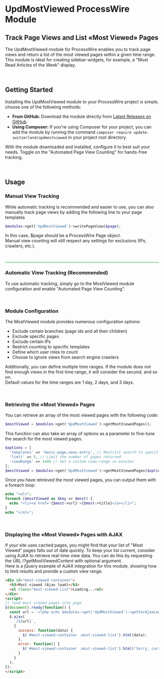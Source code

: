 # UpdMostViewed ProcessWire Module
## Track Page Views and List «Most Viewed» Pages
The UpdMostViewed module for ProcessWire enables you to track page views and return a list of the most viewed pages within a given time range.<br>
This module is ideal for creating sidebar-widgets, for example, a "Most Read Articles of the Week" display.

<br>

## Getting Started
Installing the UpdMostViewed module to your ProcessWire project is simple, choose one of the following methods:

- **From GitHub:** Download the module directly from [Latest Releases on GitHub](https://github.com/update-switzerland/UpdMostViewed/releases/latest).
- **Using Composer:** If you're using Composer for your project, you can add the module by running the command `composer require update-switzerland/updmostviewed` in your project root directory.

With the module downloaded and installed, configure it to best suit your needs. Toggle on the "Automated Page View Counting" for hands-free tracking.

<br>

## Usage
### Manual View Tracking
While automatic tracking is recommended and easier to use, you can also manually track page views by adding the following line to your page templates
```php
$modules->get('UpdMostViewed')->writePageView($page);
```
In this case, $page should be a ProcessWire Page object.<br>
Manual view counting will still respect any settings for exclusions (IPs, crawlers, etc.).

<br>
<hr style="background:#090;" />

### Automatic View Tracking (Recommended)
To use automatic tracking, simply go to the MostViewed module configuration and enable "Automated Page View Counting".

<br>

### Module Configuration
The MostViewed module provides numerous configuration options:
 - Exclude certain branches (page ids and all their children)
 - Exclude specific pages
 - Exclude certain IPs
 - Restrict counting to specific templates
 - Define which user roles to count
 - Choose to ignore views from search engine crawlers

Additionally, you can define multiple time ranges. If the module does not find enough views in the first time range, it will consider the second, and so on.<br>
Default values for the time ranges are 1 day, 2 days, and 3 days.

<br>

### Retrieving the «Most Viewed» Pages
You can retrieve an array of the most viewed pages with the following code:
```php
$mostViewed = $modules->get('UpdMostViewed')->getMostViewedPages();
```

This function can also take an array of options as a parameter to fine-tune the search for the most viewed pages.

```php
$options = [
  'templates' => 'basic-page,news-entry', // Restrict search to specific templates (comma separated)
  'limit' => 5, // Limit the number of pages returned
  'viewRange' => 1440 // Set a custom view-range in minutes
];
$mostViewed = $modules->get('UpdMostViewed')->getMostViewedPages($options);
```

Once you have retrieved the most viewed pages, you can output them with a foreach loop:
```php
echo "<ol>";
foreach ($mostViewed as $key => $most) {
  echo "<li><a href='{$most->url}'>{$most->title}</a></li>";
}
echo "</ol>";
```

<br>

### Displaying the «Most Viewed» Pages with AJAX
If your site uses cached pages, you might find that your list of "Most Viewed" pages falls out of date quickly. To keep your list current, consider using AJAX to retrieve real-time view data. You can do this by requesting the URL /?getMostViewedContent with optional argument.<br>
Here is a jQuery example of AJAX integration for this module, showing how to limit results and provide a custom view range.

```HTML
<div id="most-viewed-container">
  <h3>Most viewed (Ajax load)</h3>
  <ol class="most-viewed-list">Loading...<ol>
</div>
<script>
// load most viewed pages into page
$(document).ready(function() {
  const url = `<?php echo $modules->get('UpdMostViewed')->getVarAjaxLoad; ?>?lang=<?php echo $user->lang->name; ?>&templates=basic-page,news-page&limit=4&viewRange=1440`;
  $.ajax(
    `/${url}`,
    {
      success: function(data) {
        $('#most-viewed-container .most-viewed-list').html(data);
      },
      error: function() {
        $('#most-viewed-container .most-viewed-list').html('Sorry, currently no data available');
      }
    }
  );
});
</script>
```
